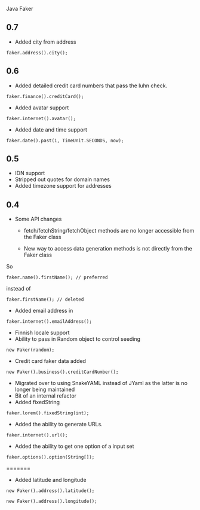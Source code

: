Java Faker

0.7
--
- Added city from address

```
faker.address().city();
```

0.6
---
- Added detailed credit card numbers that pass the luhn check.

```
faker.finance().creditCard();
```

- Added avatar support

```
faker.internet().avatar();
```

- Added date and time support

```
faker.date().past(1, TimeUnit.SECONDS, now);
```

0.5
---
- IDN support
- Stripped out quotes for domain names
- Added timezone support for addresses

0.4
---
* Some API changes

    * fetch/fetchString/fetchObject methods are no longer accessible from the Faker class

    * New way to access data generation methods is not directly from the Faker class

So

```
faker.name().firstName(); // preferred
```

instead of

```
faker.firstName(); // deleted
```


* Added email address in
```
faker.internet().emailAddress();
```
* Finnish locale support
* Ability to pass in Random object to control seeding

```
new Faker(random);
```

* Credit card faker data added

```
new Faker().business().creditCardNumber();
```

* Migrated over to using SnakeYAML instead of JYaml as the latter is no longer being maintained
* Bit of an internal refactor
* Added fixedString
```
faker.lorem().fixedString(int);
```

* Added the ability to generate URLs.
```
faker.internet().url();
```

* Added the ability to get one option of a input set
```
faker.options().option(String[]);
```

=======
* Added latitude and longitude

```
new Faker().address().latitude();
```

```
new Faker().address().longitude();
```
